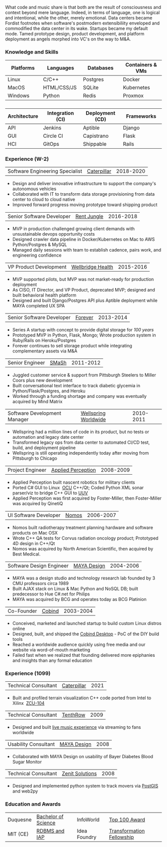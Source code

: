 <p>What code and music share is that both are the result of consciousness and context beyond mere language. Indeed, in terms of language, one is logical and intentional, while the other, merely emotional. Data centers became Fordist footnotes when software's postmodern extensibiliity enveloped and commodified the data center in its wake. Startups became my default mode. Tamed prototype design, product development, and platform deployment as angels morphed into VC's on the way to M&A.</p>

<h3 id="knowledge-and-skills">Knowledge and Skills</h3>
  <p>
  <table class="skills">
  <thead>
  <tr>
    <th>Platforms</th>
    <th>Languages</th>
    <th>Databases</th>
    <th>Containers &amp; VMs</th>
  </tr>
  </thead>
  <tbody>
  <tr>
    <td>Linux</td>
    <td>C/C++</td>
    <td>Postgres</td>
    <td>Docker</td>
  </tr>

  <tr>
    <td>MacOS</td>
    <td>HTML/CSS/JS</td>
    <td>SQLite</td>
    <td>Kubernetes</td>
  </tr>

  <tr>
    <td>Windows</td>
    <td>Python</td>
    <td>Redis</td>
    <td>Proxmox</td>
  </tr>
  </tbody>
  <tr><td>&nbsp;</td></tr>
  <thead>
  <tr>
    <th>Architecture</th>
    <th>Integration (CI)</th>
    <th>Deployment (CD)</th>
    <th>Frameworks</th>
  </tr>
  </thead>
  <tbody>
  <tr>
    <td>API</td>
    <td>Jenkins</td>
    <td>Aptible</td>
    <td>Django</td>
  </tr>
  <tr>
    <td>GUI</td>
    <td>Circle CI</td>
    <td>Capistrano</td>
    <td>Flask</td>
  </tr>
  <tr>
    <td>HCI</td>
    <td>GitOps</td>
    <td>Shippable</td>
    <td>Rails</td>
  </tr>
  <tr>
  </tr>
  <tr>
  </tr>

  </tbody>
  </table>
  </p>

  <h3>Experience (W-2)</h3>
  <table class="experience">
  <tbody>
  <tr><td>Software Engineering Specialist</td><td><a href="https://en.wikipedia.org/wiki/Caterpillar_Inc.">Caterpillar</a></td><td>2018-2020</td>
</tr>
</table>
<p>
  <ul><li>Design and deliver innovative infrastructure to support the company's autonomous vehicles</li>
  <li>Collaborated with IT to transform data storage provisioning from data center to cloud to cloud native</li> 
  <li>Improved forward progress moving prototype toward shipping product</li></ul>
</p>

  <table class="experience">
  <tbody>
  <tr><td>Senior Software Developer</td><td><a href="https://en.wikipedia.org/wiki/RealPage">Rent Jungle</a></td><td>2016-2018</td>
</tr>
</table>
<p>
  <ul><li>MVP in production challenged growing client demands with unsustainable devops opportunity costs</li>
  <li>Designed crawler data pipeline in Docker/Kubernetes on Mac to AWS Python/Postgres &amp; MySQL</li>
  <li>Managed daily sessions with team to establish cadence, pairs work, and engineering confidence</li></ul>
</p>
  <table class="experience">
  <tbody>
  <tr><td>VP Product Development</td><td><a href="http://www.wellbridgehealth.com/licensing">Wellbridge Health</a></td><td>2015-2016</td>
</tr>
</table>
<p>
  <ul><li>MVP supported pilots, but MVP was not market-ready for production deployment</li>
<li>As CISO, IT Director, and VP Product, deprecated MVP; designed and built behavioral health platform</li>
  <li>Designed and built Django/Postgres API plus Aptible deployment while MAYA completed UX SPA</li></ul>
</p>
  <table class="experience">
  <tbody>
  <tr><td>Senior Software Developer</td><td><a href="https://en.wikipedia.org/wiki/Forever_(website)">Forever</a></td><td>2013-2014</td>
</tr>
</table>
<p>
  <ul><li>Series A startup with concept to provide digital storage for <em>100 years</em></li>
 <li>Prototyped MVP in Python, Flask, Mongo; Wrote production system in Ruby/Rails on Heroku/Postgres</li>
  <li>Forever continues to sell storage product while integrating complementary assets via M&amp;A</li></ul>
</p>
  <table class="experience">
  <tbody>
  <tr><td>Senior Engineer</td><td><a href="https://www.crunchbase.com/organization/smash-technologies">SMaSh</a></td><td>2011-2012</td>
</tr>
</table>
<p>
  <ul><li>Juggled customer service &amp; support from Pittsburgh Steelers to Miller Coors plus new development</li>
  <li>Built conversational text interface to track diabetic glycemia in Python/Flask/Postgres, and Heroku</li>
  <li>Worked through a funding shortage and company was eventually acquired by Mind Matrix</li></ul>
</p>
  <table id="wellspring" class="experience">
  <tbody>
  <tr><td>Software Development Manager</td><td><a href="https://en.wikipedia.org/wiki/Wellspring_Worldwide">Wellspring Worldwide</a></td><td>2010-2011</td>
</tr>
</table>
<p>
  <ul><li>Wellspring had a million lines of code in its product, but no tests or automation and legacy date center</li>
  <li>Transformed legacy ops from data center to automated CI/CD test, build, and deployment pipeline</li>
  <li>Wellspring is still operating independently today after moving from Pittsburgh to Chicago</li></ul>
</p>
  <table class="experience">
  <tbody>
  <tr><td>Project Engineer</td><td><a href="https://www.qinetiq.com/en/what-we-do/services-and-products/talon-medium-sized-tactical-robot">Applied Perception</a></td><td>2008-2009</td>
</tr>
</table>
<p>
  <ul><li>Applied Perception built nascent robotics for military clients</li>
   <li>Ported C# GUI to Linux&nbsp;&nbsp;<a href="https://en.wikipedia.org/wiki/Foster-Miller_TALON">OCU</a> C++/Qt; Coded Python XML sonar parser/viz to bridge C++ GUI to <a href="https://www.spiedigitallibrary.org/conference-proceedings-of-spie/7664/766418/Remote-robotic-countermine-systems/10.1117/12.850324.short">UUV</a></li>
  <li>Applied Perception was first acquired by Foster-Miller, then Foster-Miller was acquired by QinetiQ</li></ul>
</p>
  <table class="experience">
  <tbody>
  <tr><td>UI Software Developer</td><td><a href="http://www.nomos.com/pdf/BN_MB_Corvus_MSF0003_R1_06142016.pdf">Nomos</a></td><td>2006-2007</td>
</tr>
</table>
<p>
  <ul><li>Nomos built radiotherapy treatment planning hardware and software products on Mac OSX</li>
  <li>Wrote C++ QA tests for Corvus radiation oncology product; Prototyped 4D design in C++/Qt</li>
  <li>Nomos was acquired by North American Scientific, then acquired by Best Medical.</li></ul>
</p>
  <table class="experience">
  <tbody>
  <tr><td>Software Design Engineer</td><td><a href="https://remakelearning.org/organization/maya-design/">MAYA Design</a></td><td>2004-2006</td>
</tr>
</table>
<p>
  <ul><li>MAYA was a design studio and technology research lab founded by 3 CMU professors circa 1989</li>
   <li>Built AJAX stack on Linux & Mac Python and NoSQL DB; built predecessor to Hue C#.net for Philips</li>
  <li>MAYA was acquired by BCG and operates today as BCG Platinion</li></ul>
</p>
  <table class="experience">
  <tbody>
  <tr><td>Co-Founder</td><td><a href="https://no.wikipedia.org/wiki/Cobind_Desktop">Cobind</a></td><td>2003-2004</td>
</tr>
</table>
<p>
<ul><li>Conceived, marketed and launched startup to build custom Linux distros online</li>
  <li>Designed, built, and shipped the <a href="https://rubenerd.com/p1191/">Cobind Desktop</a> - PoC of the DIY build tools</li>
  <li>Reached a worldwide audience quickly using free media and our website via word-of-mouth marketing</li>
  <li>Failed fast when we realized that founding delivered more epiphanies and insights than any formal education</ul>
</p>

 <h3 id="short-term-experience">Experience (1099)</h3>
  <table class="experience">
  <tbody>
  <tr><td>Technical Consultant</td><td><a href="https://en.wikipedia.org/wiki/Caterpillar_Inc.">Caterpillar</a></td><td>2021</td>
</tr>
</table>
<p>
  <ul><li>Built and profiled terrain visualization C++ code ported from Intel to Xilinx&nbsp;&nbsp;<a href="https://www.xilinx.com/products/boards-and-kits/cu104.html">ZCU-104</a></li></ul>
</p>
  <table class="experience">
  <tbody>
  <tr><td>Technical Consultant</td><td><a href="https://www.youtube.com/user/TenthRowConcerts">TenthRow</a></td><td>2009</td>
</tr>
</table>
<p>
  <ul><li>Designed and built <a href="https://www.youtube.com/user/TenthRowConcerts?app=desktop">live music experience</a> via streaming to fans worldwide</li></ul>
</p>
  <table class="experience">
  <tbody>
  <tr><td>Usability Consultant</td><td><a href="https://www.fastcompany.com/1279088/inside-maya-designs-innovation-boot-camps">MAYA Design</a></td><td>2008</td>
</tr>
</table>
<p>
  <ul><li>Collaborated with MAYA Design on usability of Bayer Diabetes Blood Sugar Monitor</li></ul>
</p>
  <table class="experience">
  <tbody>
  <tr><td>Technical Consultant</td><td><a href="http://movemarker.com/pdf/Zenit_whitepaper.pdf">Zenit Solutions</a></td><td>2008</td>
</tr>
</table>
<p>
  <ul><li>Designed and implemented python system to track movers via <a href="https://en.wikipedia.org/wiki/PostGIS">PostGIS</a> and web2py</li></ul>
</p>

  <h3>Education and Awards</h3>

  <p>
  <table class="education">
  <tr><td>Duquesne</td><td><a href="https://www.duq.edu/academics/colleges-and-schools/business/index.php?school=Palumbo-Donahue+School+of+Business">Bachelor of Science</a></td>
  <td>InfoWorld</b></td><td><a href="https://books.google.com/books?id=oDYEAAAAMBAJ&lpg=PA20&vq=u-form&pg=PA20#v=onepage&q=u-form&f=false">Top 100 Award</a></td></tr>
  <tr><td>MIT (CE)<td><a href="https://philip.greenspun.com/teaching/rdbms-iap-2015">RDBMS and IAP</a></td><td>Idea Foundry</b></td><td><a href="https://www.ideafoundry.org/about#:~:text=Our%20initial%20program%2C%20The%20Transformational%20Fellowship%2C%20has%20evolved%20into%20our%20Impact%20Innovation%20Program%20and%20its%20portfolio%20has%20grown%20and%20created%20impact%20throughout%20the%20world.">Transformation Fellowship</a></td></tr>
  </table>
  </p>
